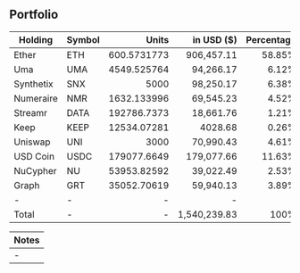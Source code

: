 ## Portfolio

| Holding              | Symbol | Units       | in USD ($)  | Percentage |
|----------------------|--------|-------------:|-------------:|------------:|
| Ether     | ETH    | 600.5731773 | 906,457.11  | 58.85%     |
| Uma       | UMA    | 4549.525764 | 94,266.17    | 6.12%      |
| Synthetix | SNX    | 5000        | 98,250.17    | 6.38%      |
| Numeraire | NMR    | 1632.133996 | 69,545.23    | 4.52%      |
| Streamr   | DATA   | 192786.7373 | 18,661.76    | 1.21%      |
| Keep      | KEEP   | 12534.07281 | 4028.68     | 0.26%      |
| Uniswap   | UNI    | 3000        | 70,990.43    | 4.61%      |
| USD Coin  | USDC   | 179077.6649 | 179,077.66  | 11.63%     |
| NuCypher  | NU     | 53953.82592 | 39,022.49    | 2.53%      |
| Graph     | GRT    | 35052.70619 | 59,940.13    | 3.89%      |
| -         | -      | -           | -            | -          |
| Total     | -      | -           | 1,540,239.83 | 100%       |

|Notes|
|---|
|-|
